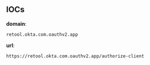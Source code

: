 
## IOCs

__domain__:

```text
retool.okta.com.oauthv2.app
```
__url__:

```text
https://retool.okta.com.oauthv2.app/authorize-client
```